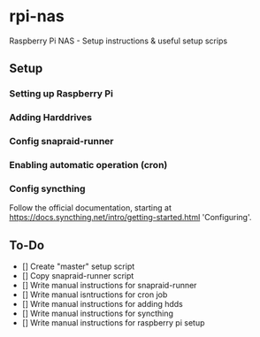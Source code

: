 # rpi-nas
Raspberry Pi NAS - Setup instructions &amp; useful setup scrips

## Setup
### Setting up Raspberry Pi

### Adding Harddrives

### Config snapraid-runner

### Enabling automatic operation (cron)

### Config syncthing
Follow the official documentation, starting at https://docs.syncthing.net/intro/getting-started.html 'Configuring'.

## To-Do
- [] Create "master" setup script
- [] Copy snapraid-runner script
- [] Write manual instructions for snapraid-runner
- [] Write manual isntructions for cron job
- [] Write manual instructions for adding hdds
- [] Write manual instructions for syncthing
- [] Write manual instructions for raspberry pi setup
